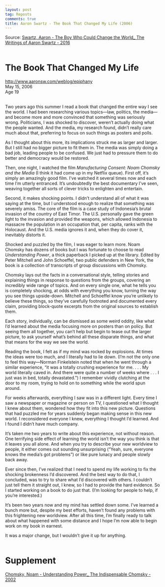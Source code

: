 ```yaml
---
layout: post
tag: Reposts
comments: true
title: Aaron Swartz - The Book That Changed My Life (2006)
---
```


Source: [Swartz, Aaron - The Boy Who Could Change the World_ The Writings of Aaron Swartz - 2016](https://z-library.sk/book/5102992/539072/the-boy-who-could-change-the-world-the-writings-of-aaron-swartz.html)
<br><br>

# The Book That Changed My Life

<http://www.aaronsw.com/weblog/epiphany><br>
May 15, 2006<br>
Age 19
<br><br>

Two years ago this summer I read a book that changed the entire way I see the world. I had been researching various topics—law, politics, the media—and become more and more convinced that something was seriously wrong. Politicians, I was shocked to discover, weren’t actually doing what the people wanted. And the media, my research found, didn’t really care much about that, preferring to focus on such things as posters and polls.

As I thought about this more, its implications struck me as larger and larger. But I still had no bigger picture to fit them in. The media was simply doing a bad job, leading people to be confused. We just had to pressure them to do better and democracy would be restored.

Then, one night, I watched the film *Manufacturing Consent: Noam Chomsky and the Media* (I think it had come up in my Netflix queue). First off, it’s simply an amazingly good film. I’ve watched it several times now and each time I’m utterly entranced. It’s undoubtedly the best documentary I’ve seen, weaving together all sorts of clever tricks to enlighten and entertain.

Second, it makes shocking points. I didn’t understand all of what it was saying at the time, but I understood enough to realize that something was severely amiss. The core of the film is a case study of Indonesia’s brutal invasion of the country of East Timor. The U.S. personally gave the green light to the invasion and provided the weapons, which allowed Indonesia to massacre the population in an occupation that, per capita, ranks with the Holocaust. And the U.S. media ignores it and, when they do cover it, inevitably distorts it.

<span id="page_206" class="pagebreak" epub:type="pagebreak" title="206"></span>Shocked and puzzled by the film, I was eager to learn more. Noam Chomsky has dozens of books but I was fortunate to choose to read *Understanding Power*, a thick paperback I picked up at the library. Edited by Peter Mitchell and John Schoeffel, two public defenders in New York, the book is a collection of transcripts of group discussions with Chomsky.

Chomsky lays out the facts in a conversational style, telling stories and explaining things in response to questions from the groups, covering an incredibly wide range of topics. And on every single one, what he tells you is completely shocking, at odds with everything you know, turning the way you see things upside-down. Mitchell and Schoeffel know you’re unlikely to believe these things, so they’ve carefully footnoted and documented every claim, providing block-quote excerpts from the original sources to establish them.

Each story, individually, can be dismissed as some weird oddity, like what I’d learned about the media focusing more on posters than on policy. But seeing them all together, you can’t help but begin to tease out the larger picture, to ask yourself what’s behind all these disparate things, and what that means for the way we see the world.

Reading the book, I felt as if my mind was rocked by explosions. At times the ideas were too much, and I literally had to lie down. (I’m not the only one to feel this way—Norman Finkelstein noted that when he went through a similar experience, “it was a totally crushing experience for me. . . . My world literally caved in. And there were quite a number of weeks where . . . I just was in bed, totally devastated.”) I remember vividly clutching at the door to my room, trying to hold on to something while the world spun around.

For weeks afterwards, everything I saw was in a different light. Every time I saw a newspaper or magazine or person on TV, I questioned what I thought I knew about them, wondered how they fit into this new picture. Questions that had puzzled me for years suddenly began making sense in this new world. I reconsidered everyone I knew, everything I thought I’d learned. And I found I didn’t have much company.

It’s taken me two years to write about this experience, not without reason. One terrifying side effect of learning the world isn’t the way you think is that it leaves you all alone. And when you try to <span id="page_207" class="pagebreak" epub:type="pagebreak" title="207"></span>describe your new worldview to people, it either comes out sounding unsurprising (“Yeah, sure, everyone knows the media’s got problems”) or like pure lunacy and people slowly back away.

Ever since then, I’ve realized that I need to spend my life working to fix the shocking brokenness I’d discovered. And the best way to do that, I concluded, was to try to share what I’d discovered with others. I couldn’t just tell them it straight out, I knew, so I had to provide the hard evidence. So I started working on a book to do just that. (I’m looking for people to help, if you’re interested.)

It’s been two years now and my mind has settled down some. I’ve learned a bunch more but, despite my best efforts, haven’t found any problems with this frightening new worldview. After all this time, I’m finally ready to talk about what happened with some distance and I hope I’m now able to begin work on my book in earnest.

It was a major change, but I wouldn’t give it up for anything.
<br><br>

# Supplement

[Chomsky, Noam - Understanding Power_ The Indispensable Chomsky - 2002](https://z-library.sk/book/1238811/0e70a3/understanding-power-the-indispensable-chomsky.html)